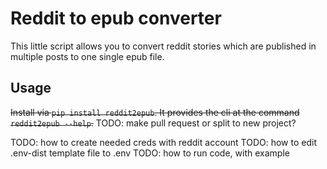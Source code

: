 # Reddit to epub converter

This little script allows you to convert reddit stories which are published in multiple posts to one single epub file.

## Usage

~~Install via `pip install reddit2epub`. It provides the cli at the command `reddit2epub --help`.~~ 
TODO: make pull request or split to new project?

TODO: how to create needed creds with reddit account
TODO: how to edit .env-dist template file to .env
TODO: how to run code, with example

